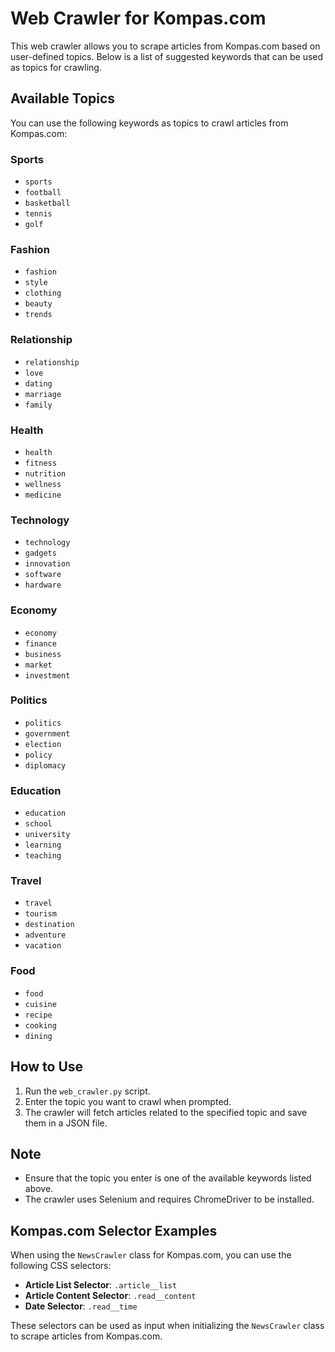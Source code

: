 # Web Crawler for Kompas.com

This web crawler allows you to scrape articles from Kompas.com based on user-defined topics. Below is a list of suggested keywords that can be used as topics for crawling.

## Available Topics

You can use the following keywords as topics to crawl articles from Kompas.com:

### Sports
- `sports`
- `football`
- `basketball`
- `tennis`
- `golf`

### Fashion
- `fashion`
- `style`
- `clothing`
- `beauty`
- `trends`

### Relationship
- `relationship`
- `love`
- `dating`
- `marriage`
- `family`

### Health
- `health`
- `fitness`
- `nutrition`
- `wellness`
- `medicine`

### Technology
- `technology`
- `gadgets`
- `innovation`
- `software`
- `hardware`

### Economy
- `economy`
- `finance`
- `business`
- `market`
- `investment`

### Politics
- `politics`
- `government`
- `election`
- `policy`
- `diplomacy`

### Education
- `education`
- `school`
- `university`
- `learning`
- `teaching`

### Travel
- `travel`
- `tourism`
- `destination`
- `adventure`
- `vacation`

### Food
- `food`
- `cuisine`
- `recipe`
- `cooking`
- `dining`

## How to Use

1. Run the `web_crawler.py` script.
2. Enter the topic you want to crawl when prompted.
3. The crawler will fetch articles related to the specified topic and save them in a JSON file.

## Note

- Ensure that the topic you enter is one of the available keywords listed above.
- The crawler uses Selenium and requires ChromeDriver to be installed.

## Kompas.com Selector Examples

When using the `NewsCrawler` class for Kompas.com, you can use the following CSS selectors:

- **Article List Selector**: `.article__list`
- **Article Content Selector**: `.read__content`
- **Date Selector**: `.read__time`

These selectors can be used as input when initializing the `NewsCrawler` class to scrape articles from Kompas.com. 